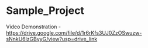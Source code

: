 # Sample_Project

Video Demonstration - https://drive.google.com/file/d/1r6rKfs3UJ0ZzOSwuzw-sNnkU6lzGByyG/view?usp=drive_link
